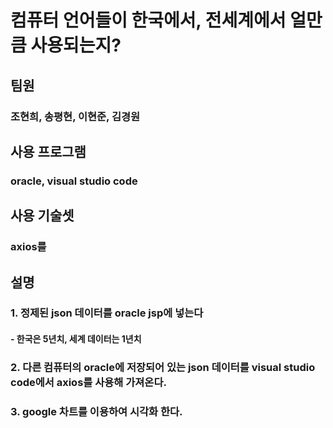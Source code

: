 # 컴퓨터 언어들이 한국에서, 전세계에서 얼만큼 사용되는지?

## 팀원

### 조현희, 송평현, 이현준, 김경원

## 사용 프로그램

### oracle, visual studio code

## 사용 기술셋

### axios를

## 설명

### 1. 정제된 json 데이터를 oracle jsp에 넣는다
#### - 한국은 5년치, 세계 데이터는 1년치

### 2. 다른 컴퓨터의 oracle에 저장되어 있는 json 데이터를 visual studio code에서 axios를 사용해 가져온다.

### 3. google 차트를 이용하여 시각화 한다.

